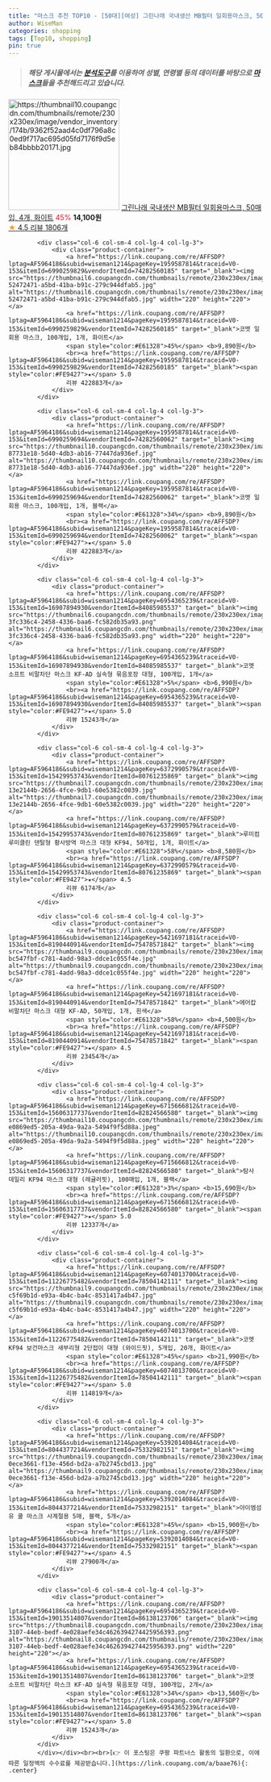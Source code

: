 ```yaml
---
title: "마스크 추천 TOP10 - [50대][여성] 그린나래 국내생산 MB필터 일회용마스크, 50매입, 4개, 화이트"
author: WiseMan
categories: shopping
tags: [Top10, shopping]
pin: true
---
```


> ##### 해당 게시물에서는 [**분석도구**](https://itemscout.io/)를 이용하여 **성별**, **연령별** 등의 데이터를 바탕으로 [**마스크**](https://link.coupang.com/a/baae76)들을 추천해드리고 있습니다.
<div class="container"><div class="row">
            <div class="col-6 col-sm-4 col-lg-4 col-lg-3">
                <div class="product-container">
                    <a href="https://link.coupang.com/re/AFFSDP?lptag=AF5964186&subid=wiseman1214&pageKey=7505285191&traceid=V0-153&itemId=22699632026&vendorItemId=89735807719" target="_blank"><img src="https://thumbnail10.coupangcdn.com/thumbnails/remote/230x230ex/image/vendor_inventory/174b/9362f52aad4c0df796a8c0ed9f717ac695d05fd7176f9d5eb84bbbb20171.jpg" alt="https://thumbnail10.coupangcdn.com/thumbnails/remote/230x230ex/image/vendor_inventory/174b/9362f52aad4c0df796a8c0ed9f717ac695d05fd7176f9d5eb84bbbb20171.jpg" width="220" height="220"></a>
                    <a href="https://link.coupang.com/re/AFFSDP?lptag=AF5964186&subid=wiseman1214&pageKey=7505285191&traceid=V0-153&itemId=22699632026&vendorItemId=89735807719" target="_blank">그린나래 국내생산 MB필터 일회용마스크, 50매입, 4개, 화이트</a>
                    <span style="color:#E61328">45%</span> <b>14,100원</b>
                    <br><a href="https://link.coupang.com/re/AFFSDP?lptag=AF5964186&subid=wiseman1214&pageKey=7505285191&traceid=V0-153&itemId=22699632026&vendorItemId=89735807719" target="_blank"><span style="color:#FE9427">★</span> 4.5
                    리뷰 1806개</a>
                </div>
            </div>
            
            <div class="col-6 col-sm-4 col-lg-4 col-lg-3">
                <div class="product-container">
                    <a href="https://link.coupang.com/re/AFFSDP?lptag=AF5964186&subid=wiseman1214&pageKey=1959587814&traceid=V0-153&itemId=6990259829&vendorItemId=74282560185" target="_blank"><img src="https://thumbnail6.coupangcdn.com/thumbnails/remote/230x230ex/image/retail/images/3043791376469137-52472471-a5bd-41ba-b91c-279c944dfab5.jpg" alt="https://thumbnail6.coupangcdn.com/thumbnails/remote/230x230ex/image/retail/images/3043791376469137-52472471-a5bd-41ba-b91c-279c944dfab5.jpg" width="220" height="220"></a>
                    <a href="https://link.coupang.com/re/AFFSDP?lptag=AF5964186&subid=wiseman1214&pageKey=1959587814&traceid=V0-153&itemId=6990259829&vendorItemId=74282560185" target="_blank">코멧 일회용 마스크, 100개입, 1개, 화이트</a>
                    <span style="color:#E61328">45%</span> <b>9,890원</b>
                    <br><a href="https://link.coupang.com/re/AFFSDP?lptag=AF5964186&subid=wiseman1214&pageKey=1959587814&traceid=V0-153&itemId=6990259829&vendorItemId=74282560185" target="_blank"><span style="color:#FE9427">★</span> 5.0
                    리뷰 422883개</a>
                </div>
            </div>
            
            <div class="col-6 col-sm-4 col-lg-4 col-lg-3">
                <div class="product-container">
                    <a href="https://link.coupang.com/re/AFFSDP?lptag=AF5964186&subid=wiseman1214&pageKey=1959587814&traceid=V0-153&itemId=6990259694&vendorItemId=74282560062" target="_blank"><img src="https://thumbnail10.coupangcdn.com/thumbnails/remote/230x230ex/image/retail/images/3044251415051611-87731e18-5d40-4db3-ab16-77447da936ef.jpg" alt="https://thumbnail10.coupangcdn.com/thumbnails/remote/230x230ex/image/retail/images/3044251415051611-87731e18-5d40-4db3-ab16-77447da936ef.jpg" width="220" height="220"></a>
                    <a href="https://link.coupang.com/re/AFFSDP?lptag=AF5964186&subid=wiseman1214&pageKey=1959587814&traceid=V0-153&itemId=6990259694&vendorItemId=74282560062" target="_blank">코멧 일회용 마스크, 100개입, 1개, 블랙</a>
                    <span style="color:#E61328">34%</span> <b>9,890원</b>
                    <br><a href="https://link.coupang.com/re/AFFSDP?lptag=AF5964186&subid=wiseman1214&pageKey=1959587814&traceid=V0-153&itemId=6990259694&vendorItemId=74282560062" target="_blank"><span style="color:#FE9427">★</span> 5.0
                    리뷰 422883개</a>
                </div>
            </div>
            
            <div class="col-6 col-sm-4 col-lg-4 col-lg-3">
                <div class="product-container">
                    <a href="https://link.coupang.com/re/AFFSDP?lptag=AF5964186&subid=wiseman1214&pageKey=6954365239&traceid=V0-153&itemId=16907894930&vendorItemId=84085985537" target="_blank"><img src="https://thumbnail6.coupangcdn.com/thumbnails/remote/230x230ex/image/retail/images/6508189809438206-3fc336c4-2458-4336-baa6-fc582db35a93.png" alt="https://thumbnail6.coupangcdn.com/thumbnails/remote/230x230ex/image/retail/images/6508189809438206-3fc336c4-2458-4336-baa6-fc582db35a93.png" width="220" height="220"></a>
                    <a href="https://link.coupang.com/re/AFFSDP?lptag=AF5964186&subid=wiseman1214&pageKey=6954365239&traceid=V0-153&itemId=16907894930&vendorItemId=84085985537" target="_blank">코멧 소프트 비말차단 마스크 KF-AD 실속형 묶음포장 대형, 100개입, 1개</a>
                    <span style="color:#E61328">5%</span> <b>6,990원</b>
                    <br><a href="https://link.coupang.com/re/AFFSDP?lptag=AF5964186&subid=wiseman1214&pageKey=6954365239&traceid=V0-153&itemId=16907894930&vendorItemId=84085985537" target="_blank"><span style="color:#FE9427">★</span> 5.0
                    리뷰 15243개</a>
                </div>
            </div>
            
            <div class="col-6 col-sm-4 col-lg-4 col-lg-3">
                <div class="product-container">
                    <a href="https://link.coupang.com/re/AFFSDP?lptag=AF5964186&subid=wiseman1214&pageKey=6372990579&traceid=V0-153&itemId=15429953743&vendorItemId=80761235869" target="_blank"><img src="https://thumbnail7.coupangcdn.com/thumbnails/remote/230x230ex/image/retail/images/1078402161740700-13e2144b-2656-4fce-9db1-60e5382c0039.jpg" alt="https://thumbnail7.coupangcdn.com/thumbnails/remote/230x230ex/image/retail/images/1078402161740700-13e2144b-2656-4fce-9db1-60e5382c0039.jpg" width="220" height="220"></a>
                    <a href="https://link.coupang.com/re/AFFSDP?lptag=AF5964186&subid=wiseman1214&pageKey=6372990579&traceid=V0-153&itemId=15429953743&vendorItemId=80761235869" target="_blank">루미컴 루미클린 덴탈형 황사방역 마스크 대형 KF94, 50개입, 1개, 화이트</a>
                    <span style="color:#E61328">58%</span> <b>8,580원</b>
                    <br><a href="https://link.coupang.com/re/AFFSDP?lptag=AF5964186&subid=wiseman1214&pageKey=6372990579&traceid=V0-153&itemId=15429953743&vendorItemId=80761235869" target="_blank"><span style="color:#FE9427">★</span> 4.5
                    리뷰 6174개</a>
                </div>
            </div>
            
            <div class="col-6 col-sm-4 col-lg-4 col-lg-3">
                <div class="product-container">
                    <a href="https://link.coupang.com/re/AFFSDP?lptag=AF5964186&subid=wiseman1214&pageKey=5421697181&traceid=V0-153&itemId=8190440914&vendorItemId=75478571842" target="_blank"><img src="https://thumbnail9.coupangcdn.com/thumbnails/remote/230x230ex/image/retail/images/7811046949970403-bc547fbf-c781-4add-98a3-ddce1c055f4e.jpg" alt="https://thumbnail9.coupangcdn.com/thumbnails/remote/230x230ex/image/retail/images/7811046949970403-bc547fbf-c781-4add-98a3-ddce1c055f4e.jpg" width="220" height="220"></a>
                    <a href="https://link.coupang.com/re/AFFSDP?lptag=AF5964186&subid=wiseman1214&pageKey=5421697181&traceid=V0-153&itemId=8190440914&vendorItemId=75478571842" target="_blank">에어캅 비말차단 마스크 대형 KF-AD, 50개입, 1개, 흰색</a>
                    <span style="color:#E61328">58%</span> <b>4,500원</b>
                    <br><a href="https://link.coupang.com/re/AFFSDP?lptag=AF5964186&subid=wiseman1214&pageKey=5421697181&traceid=V0-153&itemId=8190440914&vendorItemId=75478571842" target="_blank"><span style="color:#FE9427">★</span> 4.5
                    리뷰 23454개</a>
                </div>
            </div>
            
            <div class="col-6 col-sm-4 col-lg-4 col-lg-3">
                <div class="product-container">
                    <a href="https://link.coupang.com/re/AFFSDP?lptag=AF5964186&subid=wiseman1214&pageKey=6715666812&traceid=V0-153&itemId=15606317737&vendorItemId=82824566580" target="_blank"><img src="https://thumbnail10.coupangcdn.com/thumbnails/remote/230x230ex/image/retail/images/5987890585916971-e0869ed5-205a-49da-9a2a-5494f9f5d88a.jpeg" alt="https://thumbnail10.coupangcdn.com/thumbnails/remote/230x230ex/image/retail/images/5987890585916971-e0869ed5-205a-49da-9a2a-5494f9f5d88a.jpeg" width="220" height="220"></a>
                    <a href="https://link.coupang.com/re/AFFSDP?lptag=AF5964186&subid=wiseman1214&pageKey=6715666812&traceid=V0-153&itemId=15606317737&vendorItemId=82824566580" target="_blank">탐사 데일리 KF94 마스크 대형 (레귤러핏), 100매입, 1개, 블랙</a>
                    <span style="color:#E61328">3%</span> <b>15,690원</b>
                    <br><a href="https://link.coupang.com/re/AFFSDP?lptag=AF5964186&subid=wiseman1214&pageKey=6715666812&traceid=V0-153&itemId=15606317737&vendorItemId=82824566580" target="_blank"><span style="color:#FE9427">★</span> 5.0
                    리뷰 12337개</a>
                </div>
            </div>
            
            <div class="col-6 col-sm-4 col-lg-4 col-lg-3">
                <div class="product-container">
                    <a href="https://link.coupang.com/re/AFFSDP?lptag=AF5964186&subid=wiseman1214&pageKey=6074013700&traceid=V0-153&itemId=11226775482&vendorItemId=78504142111" target="_blank"><img src="https://thumbnail9.coupangcdn.com/thumbnails/remote/230x230ex/image/retail/images/9178931526940208-c5f69b1d-e93a-4b4c-ba4c-8531417a4b47.jpg" alt="https://thumbnail9.coupangcdn.com/thumbnails/remote/230x230ex/image/retail/images/9178931526940208-c5f69b1d-e93a-4b4c-ba4c-8531417a4b47.jpg" width="220" height="220"></a>
                    <a href="https://link.coupang.com/re/AFFSDP?lptag=AF5964186&subid=wiseman1214&pageKey=6074013700&traceid=V0-153&itemId=11226775482&vendorItemId=78504142111" target="_blank">코멧 KF94 보건마스크 새부리형 2단접이 대형 (와이드핏), 5개입, 20개, 화이트</a>
                    <span style="color:#E61328">45%</span> <b>21,990원</b>
                    <br><a href="https://link.coupang.com/re/AFFSDP?lptag=AF5964186&subid=wiseman1214&pageKey=6074013700&traceid=V0-153&itemId=11226775482&vendorItemId=78504142111" target="_blank"><span style="color:#FE9427">★</span> 5.0
                    리뷰 114819개</a>
                </div>
            </div>
            
            <div class="col-6 col-sm-4 col-lg-4 col-lg-3">
                <div class="product-container">
                    <a href="https://link.coupang.com/re/AFFSDP?lptag=AF5964186&subid=wiseman1214&pageKey=5392014084&traceid=V0-153&itemId=8044377214&vendorItemId=75332982151" target="_blank"><img src="https://thumbnail9.coupangcdn.com/thumbnails/remote/230x230ex/image/retail/images/108376880861007-0ece3661-f13e-456d-bd2a-a7b2745cbd13.jpg" alt="https://thumbnail9.coupangcdn.com/thumbnails/remote/230x230ex/image/retail/images/108376880861007-0ece3661-f13e-456d-bd2a-a7b2745cbd13.jpg" width="220" height="220"></a>
                    <a href="https://link.coupang.com/re/AFFSDP?lptag=AF5964186&subid=wiseman1214&pageKey=5392014084&traceid=V0-153&itemId=8044377214&vendorItemId=75332982151" target="_blank">아이엠섬유 쿨 마스크 사계절용 5매, 블랙, 5개</a>
                    <span style="color:#E61328">45%</span> <b>15,900원</b>
                    <br><a href="https://link.coupang.com/re/AFFSDP?lptag=AF5964186&subid=wiseman1214&pageKey=5392014084&traceid=V0-153&itemId=8044377214&vendorItemId=75332982151" target="_blank"><span style="color:#FE9427">★</span> 4.5
                    리뷰 27900개</a>
                </div>
            </div>
            
            <div class="col-6 col-sm-4 col-lg-4 col-lg-3">
                <div class="product-container">
                    <a href="https://link.coupang.com/re/AFFSDP?lptag=AF5964186&subid=wiseman1214&pageKey=6954365239&traceid=V0-153&itemId=19013514807&vendorItemId=86138123706" target="_blank"><img src="https://thumbnail8.coupangcdn.com/thumbnails/remote/230x230ex/image/retail/images/daccae4d-3107-44eb-bedf-4e028aefe34c4626394274425956393.png" alt="https://thumbnail8.coupangcdn.com/thumbnails/remote/230x230ex/image/retail/images/daccae4d-3107-44eb-bedf-4e028aefe34c4626394274425956393.png" width="220" height="220"></a>
                    <a href="https://link.coupang.com/re/AFFSDP?lptag=AF5964186&subid=wiseman1214&pageKey=6954365239&traceid=V0-153&itemId=19013514807&vendorItemId=86138123706" target="_blank">코멧 소프트 비말차단 마스크 KF-AD 실속형 묶음포장 대형, 100개입, 2개</a>
                    <span style="color:#E61328">34%</span> <b>13,560원</b>
                    <br><a href="https://link.coupang.com/re/AFFSDP?lptag=AF5964186&subid=wiseman1214&pageKey=6954365239&traceid=V0-153&itemId=19013514807&vendorItemId=86138123706" target="_blank"><span style="color:#FE9427">★</span> 5.0
                    리뷰 15243개</a>
                </div>
            </div>
            </div></div><br><br>[👉 이 포스팅은 쿠팡 파트너스 활동의 일환으로, 이에 따른 일정액의 수수료를 제공받습니다.](https://link.coupang.com/a/baae76){: .center}